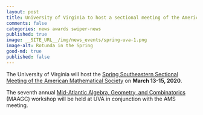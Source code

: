 ```yaml
---
layout: post
title: University of Virginia to host a sectional meeting of the Americal Mathematical Society
comments: false
categories: news awards swiper-news
published: true
image: __SITE_URL__/img/news_events/spring-uva-1.png
image-alt: Rotunda in the Spring
good-md: true
published: false
---
```


The University of Virginia will host the [Spring Southeastern Sectional Meeting of the American Mathematical Society](http://www.ams.org/meetings/sectional/2273_program.html) on **March 13-15, 2020**. 

The seventh annual [Mid-Atlantic Algebra, Geometry, and Combinatorics](http://www.maagc.info/virginia-2020) (MAAGC) workshop will be held at UVA in conjunction with the AMS meeting.
